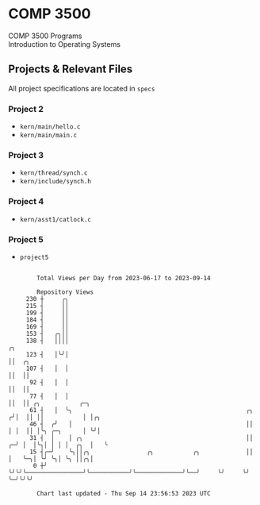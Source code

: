 # COMP 3500
COMP 3500 Programs  
Introduction to Operating Systems  
## Projects & Relevant Files
All project specifications are located in `specs`
### Project 2
- `kern/main/hello.c`
- `kern/main/main.c`
### Project 3
- `kern/thread/synch.c`
- `kern/include/synch.h`
### Project 4
- `kern/asst1/catlock.c`
### Project 5
- `project5`

```

        Total Views per Day from 2023-06-17 to 2023-09-14

        Repository Views
     230 ┼     ╭╮
     215 ┤     ││
     199 ┤     ││
     184 ┤     ││
     169 ┤     ││
     153 ┤   ╭╮││
     138 ┤   ││││                                                         ╭╮
     123 ┤   │╰╯│                                                         ││  ╭╮
     107 ┤   │  │                                                         ││  ││
      92 ┤   │  │                                                         ││  ││
      77 ┤   │  │                                                         ││  ││ ╭╮           ╭─╮
      61 ┤   │  ╰╮                                                 ╭╮    ╭╯│  ││ ││           │ │╭╮
      46 ┤  ╭╯   │                                                 ││    │ │  ││ │╰╮ ╭─╮      │ ╰╯│
      31 ┤  │    │ ╭╮                                              ││  ╭─╯ │  │╰╮│ │ │ │  ╭╮  │   ╰
      15 ┤╭─╯    ╰╮││╭╮                ╭╮           ╭╮             ││  │   ╰─╮│ ╰╯ ╰╮│ ╰╮ ││╭╮│
       0 ┼╯       ╰╯╰╯╰────────────────╯╰───────────╯╰─────────────╯╰──╯     ╰╯     ╰╯  ╰─╯╰╯╰╯

        Chart last updated - Thu Sep 14 23:56:53 2023 UTC
        
```
